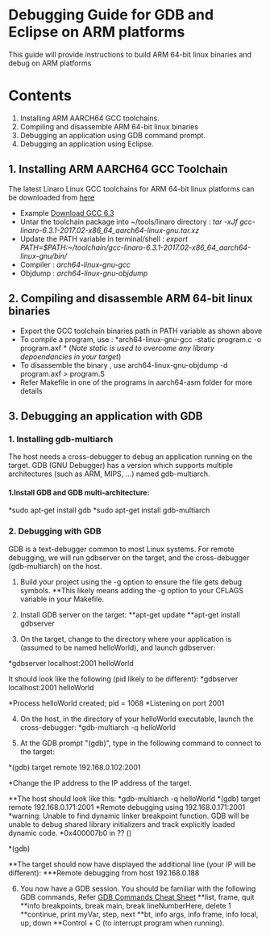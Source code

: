 # Debugging Guide for GDB and Eclipse on ARM platforms
This guide will provide instructions to build ARM 64-bit linux binaries and debug on ARM platforms

# Contents

1.	Installing ARM AARCH64 GCC toolchains.
2.  Compiling and disassemble ARM 64-bit linux binaries
3.	Debugging an application using GDB command prompt.
4.	Debugging an application using Eclipse.


## 1. Installing ARM AARCH64 GCC Toolchain
The latest Linaro Linux GCC toolchains for ARM 64-bit linux platforms can be downloaded from [here](https://releases.linaro.org/components/toolchain/binaries/latest/aarch64-linux-gnu/)
* Example [Download GCC 6.3](https://releases.linaro.org/components/toolchain/binaries/6.3-2017.02/aarch64-linux-gnu/gcc-linaro-6.3.1-2017.02-x86_64_aarch64-linux-gnu.tar.xz)
* Untar the toolchain package into ~/tools/linaro directory : _*tar -xJf gcc-linaro-6.3.1-2017.02-x86_64_aarch64-linux-gnu.tar.xz*_
* Update the PATH variable in terminal/shell : *export PATH=$PATH:~/toolchain/gcc-linaro-6.3.1-2017.02-x86_64_aarch64-linux-gnu/bin/*
* Compiler : _*arch64-linux-gnu-gcc*_
* Objdump  : _*arch64-linux-gnu-objdump*_


## 2. Compiling and disassemble ARM 64-bit linux binaries

* Export the GCC toolchain binaries path in PATH variable as shown above
* To compile a program, use : *arch64-linux-gnu-gcc -static  program.c -o program.axf  *  (_Note static is used to overcome any library depoendancies in your target_)
* To disassemble the binary , use arch64-linux-gnu-objdump -d program.axf > program.S
* Refer Makefile in one of the programs in aarch64-asm folder for more details

## 3. Debugging an application with GDB

### 1.	Installing gdb-multiarch

The host needs a cross-debugger to debug an application running on the target. GDB (GNU Debugger) has a version which supports multiple architectures (such as ARM, MIPS, …) named gdb-multiarch.

#### 1.Install GDB and GDB multi-architecture:
*sudo apt-get install gdb
*sudo apt-get install gdb-multiarch 


### 2. Debugging with GDB

GDB is a text-debugger common to most Linux systems. For remote debugging, we will run gdbserver on the target, and the cross-debugger (gdb-multiarch) on the host.

1.  Build your project using the -g option to ensure the file gets debug symbols.
**This likely means adding the -g option to your CFLAGS variable in your Makefile.
2.  Install GDB server on the target:
**apt-get update
**apt-get install gdbserver

3. On the target, change to the directory where your application is (assumed to be named
helloWorld), and launch gdbserver:

*gdbserver localhost:2001 helloWorld

It should look like the following (pid likely to be different):
*gdbserver localhost:2001 helloWorld

*Process helloWorld created; pid = 1068
*Listening on port 2001

4.  On the host, in the directory of your helloWorld executable, launch the cross-debugger:
*gdb-multiarch -q helloWorld

5.  At the GDB prompt "(gdb)", type in the following command to connect to the target:

*(gdb) target remote 192.168.0.102:2001

*Change the IP address to the IP address of the target.

**The host should look like this:
*gdb-multiarch -q helloWorld
*(gdb) target remote 192.168.0.171:2001
*Remote debugging using 192.168.0.171:2001
*warning: Unable to find dynamic linker breakpoint function. GDB will be unable to debug shared library initializers and track explicitly loaded dynamic code.
*0x400007b0 in ?? ()

*(gdb)

**The target should now have displayed the additional line (your IP will be different):
***Remote debugging from host 192.168.0.188

6. You now have a GDB session. You should be familiar with the following GDB commands, Refer [GDB Commands Cheat Sheet](http://darkdust.net/files/GDB%20Cheat%20Sheet.pdf)
**list, frame, quit
**info breakpoints, break main, break lineNumberHere, delete 1
**continue, print myVar, step, next
**bt, info args, info frame, info local, up, down
**Control + C (to interrupt program when running).
